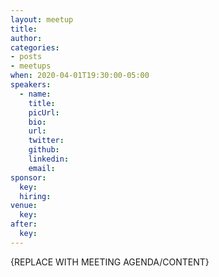 ```yaml
---
layout: meetup
title:
author:
categories:
- posts
- meetups
when: 2020-04-01T19:30:00-05:00
speakers:
  - name:
    title:
    picUrl:
    bio:
    url:
    twitter:
    github:
    linkedin:
    email:
sponsor:
  key:
  hiring:
venue:
  key:
after:
  key:
---
```


{REPLACE WITH MEETING AGENDA/CONTENT}
